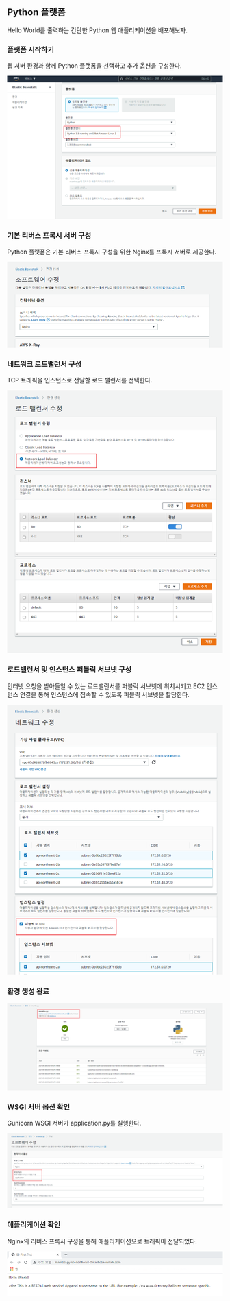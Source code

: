 ## Python 플랫폼
Hello World를 출력하는 간단한 Python 웹 애플리케이션을 배포해보자.

### 플랫폼 시작하기
웹 서버 환경과 함께 Python 플랫폼을 선택하고 추가 옵션을 구성한다.

![](img/beanstalk-python-env-01.png)

### 기본 리버스 프록시 서버 구성
Python 플랫폼은 기본 리버스 프록시 구성을 위한 Nginx를 프록시 서버로 제공한다.

![](img/beanstalk-python-env-02.png)

### 네트워크 로드밸런서 구성
TCP 트래픽을 인스턴스로 전달할 로드 밸런서를 선택한다.

![](img/beanstalk-python-env-03.png)

### 로드밸런서 및 인스턴스 퍼블릭 서브넷 구성
인터넷 요청을 받아들일 수 있는 로드밸런서를 퍼블릭 서브넷에 위치시키고 EC2 인스턴스 연결을 통해 인스턴스에 접속할 수 있도록 퍼블릭 서브넷을 할당한다.

![](img/beanstalk-python-env-04.png)

### 환경 생성 완료
![](img/beanstalk-python-env-05.png)

### WSGI 서버 옵션 확인
Gunicorn WSGI 서버가 application.py를 실행한다.

![](img/beanstalk-python-env-06.png)

### 애플리케이션 확인
Nginx의 리버스 프록시 구성을 통해 애플리케이션으로 트래픽이 전달되었다.

![](img/beanstalk-python-env-07.png)
